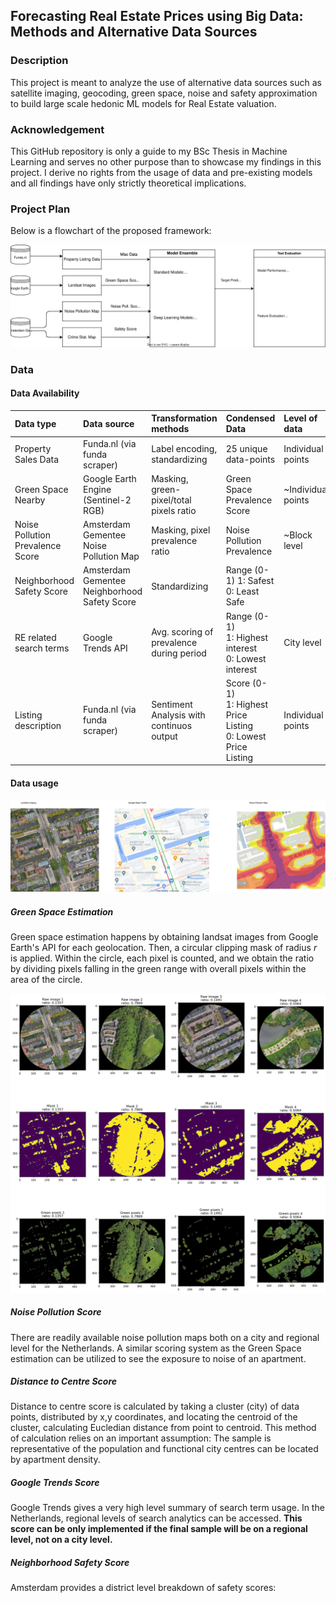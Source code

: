 ## Forecasting Real Estate Prices using Big Data: Methods and Alternative Data Sources

### Description

This project is meant to analyze the use of alternative data sources such as satellite imaging, geocoding, green space, noise and safety approximation to build large scale hedonic ML models for Real Estate valuation.

### Acknowledgement

This GitHub repository is only a guide to my BSc Thesis in Machine Learning and serves no other purpose than to showcase my findings in this project. I derive no rights from the usage of data and pre-existing models and all findings have only strictly theoretical implications. 

### Project Plan 

Below is a flowchart of the proposed framework:

![Project Flowchart](imgs//figures/data_flow.svg)

### Data

#### Data Availability

| Data type | Data source | Transformation methods | Condensed Data | Level of data |
|:---|:---|:---|:---|:---|
|Property Sales Data|Funda.nl (via funda scraper)| Label encoding, standardizing| 25 unique data-points| Individual points | 
| Green Space Nearby | Google Earth Engine (Sentinel-2 RGB) | Masking, green-pixel/total pixels ratio| Green Space Prevalence Score | ~Individual points |
| Noise Pollution Prevalence Score | Amsterdam Gementee Noise Pollution Map | Masking, pixel prevalence ratio | Noise Pollution Prevalence  | ~Block level  | 
| Neighborhood Safety Score | Amsterdam Gementee Neighborhood Safety Score | Standardizing | Range (0-1) 1: Safest 0: Least Safe|
| RE related search terms  | Google Trends API | Avg. scoring of prevalence during period | Range (0-1) <br> 1: Highest interest<br> 0: Lowest interest| City level |  
| Listing description | Funda.nl (via funda scraper) | Sentiment Analysis with continuos output| Score (0-1)<br> 1: Highest Price Listing<br> 0: Lowest Price Listing| Individual points | 

#### Data usage

![Alternative Data Sources](imgs/feature_pipeline.svg)


##### Green Space Estimation

Green space estimation happens by obtaining landsat images from Google Earth's API for each geolocation. Then, a circular clipping mask of  radius $r$ is applied. Within the circle, each pixel is counted, and we obtain the ratio by dividing pixels falling in the green range with overall pixels within the area of the circle.

![Green Space Estimation](imgs/green_mask_sample.png)

##### Noise Pollution Score

There are readily available noise pollution maps both on a city and regional level for the Netherlands. A similar scoring system as the Green Space estimation can be utilized to see the exposure to noise of an apartment.

##### Distance to Centre Score

Distance to centre score is calculated by taking a cluster (city) of data points, distributed by x,y coordinates, and locating the centroid of the cluster, calculating Eucledian distance from point to centroid. This method of calculation relies on an important assumption:
The sample is representative of the population and functional city centres can be located by apartment density.

##### Google Trends Score

Google Trends gives a very high level summary of search term usage. In the Netherlands, regional levels of search analytics can be accessed.
**This score can be only implemented if the final sample will be on a regional level, not on a city level.**

##### Neighborhood Safety Score

Amsterdam provides a district level breakdown of safety scores: